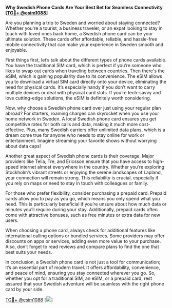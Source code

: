 **Why Swedish Phone Cards Are Your Best Bet for Seamless Connectivity [[TG💪+ @esim1088](https://t.me/s/esim1088)]**

Are you planning a trip to Sweden and worried about staying connected? Whether you're a tourist, a business traveler, or an expat looking to stay in touch with loved ones back home, a Swedish phone card can be your ultimate solution. These cards offer affordable, reliable, and hassle-free mobile connectivity that can make your experience in Sweden smooth and enjoyable.

First things first, let’s talk about the different types of phone cards available. You have the traditional SIM card, which is perfect if you’re someone who likes to swap out cards when traveling between countries. Then there's the eSIM, which is gaining popularity due to its convenience. The eSIM allows you to download a virtual SIM card directly onto your device, eliminating the need for physical cards. It’s especially handy if you don’t want to carry multiple devices or deal with physical card slots. If you’re tech-savvy and love cutting-edge solutions, the eSIM is definitely worth considering.

Now, why choose a Swedish phone card over just using your regular plan abroad? For starters, roaming charges can skyrocket when you use your home network in Sweden. A local Swedish phone card ensures you get competitive rates for both calls and data, making it much more cost-effective. Plus, many Swedish carriers offer unlimited data plans, which is a dream come true for anyone who needs to stay online for work or entertainment. Imagine streaming your favorite shows without worrying about data caps!

Another great aspect of Swedish phone cards is their coverage. Major providers like Telia, Tre, and Ericsson ensure that you have access to high-speed internet almost everywhere in the country. Whether you’re exploring Stockholm’s vibrant streets or enjoying the serene landscapes of Lapland, your connection will remain strong. This reliability is crucial, especially if you rely on maps or need to stay in touch with colleagues or family.

For those who prefer flexibility, consider purchasing a prepaid card. Prepaid cards allow you to pay as you go, which means you only spend what you need. This is particularly beneficial if you’re unsure about how much data or minutes you’ll require during your stay. Additionally, prepaid cards often come with attractive bonuses, such as free minutes or extra data for new users.

When choosing a phone card, always check for additional features like international calling options or bundled services. Some providers may offer discounts on apps or services, adding even more value to your purchase. Also, don’t forget to read reviews and compare plans to find the one that best suits your needs.

In conclusion, a Swedish phone card is not just a tool for communication; it’s an essential part of modern travel. It offers affordability, convenience, and peace of mind, ensuring you stay connected wherever you go. So, whether you opt for a traditional SIM, an eSIM, or a prepaid card, rest assured that your Swedish adventure will be seamless with the right phone card by your side. 

[TG💪+ @esim1088](https://t.me/s/esim1088) [![](https://i.postimg.cc/Y0z9fWf4/image.png)]